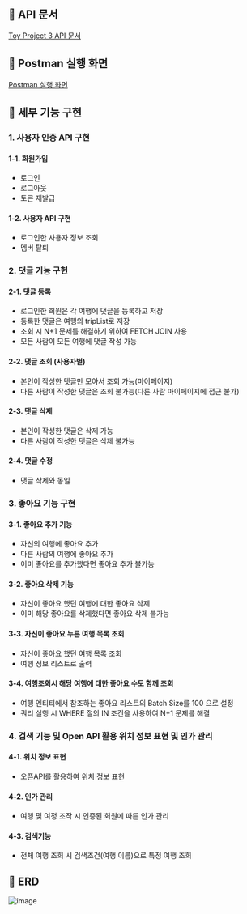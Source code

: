 ## 📌 API 문서

[Toy Project 3 API 문서](https://gifted-feet-c42.notion.site/Toy-Project-3-API-78055894df504505ad73b39e83f1676d#876ccfd66857429fa05a5227bc0eecca)

## 📌 Postman 실행 화면

[Postman 실행 화면](https://www.notion.so/3-f57a1bb8dc244d859db99d4768402b23?p=4fe16400b0944d15b258fe64cb9b041b&pm=s)

## 📌 세부 기능 구현

### 1. 사용자 인증 API 구현

#### 1-1. 회원가입

* 로그인
* 로그아웃
* 토큰 재발급

#### 1-2. 사용자 API 구현

* 로그인한 사용자 정보 조회
* 멤버 탈퇴

### 2. 댓글 기능 구현

#### 2-1. 댓글 등록

* 로그인한 회원은 각 여행에 댓글을 등록하고 저장
* 등록한 댓글은 여행의 tripList로 저장
* 조회 시 N+1 문제를 해결하기 위하여 FETCH JOIN 사용
* 모든 사람이 모든 여행에 댓글 작성 가능

#### 2-2. 댓글 조회 (사용자별)

* 본인이 작성한 댓글만 모아서 조회 가능(마이페이지)
* 다른 사람이 작성한 댓글은 조회 불가능(다른 사람 마이페이지에 접근 불가)

#### 2-3. 댓글 삭제

* 본인이 작성한 댓글은 삭제 가능
* 다른 사람이 작성한 댓글은 삭제 불가능

#### 2-4. 댓글 수정

* 댓글 삭제와 동일

### 3. 좋아요 기능 구현

#### 3-1. 좋아요 추가 기능

* 자신의 여행에 좋아요 추가
* 다른 사람의 여행에 좋아요 추가
* 이미 좋아요를 추가했다면 좋아요 추가 불가능

#### 3-2. 좋아요 삭제 기능

* 자신이 좋아요 했던 여행에 대한 좋아요 삭제
* 이미 해당 좋아요를 삭제했다면 좋아요 삭제 불가능

#### 3-3. 자신이 좋아요 누른 여행 목록 조회

* 자신이 좋아요 했던 여행 목록 조회
* 여행 정보 리스트로 출력

#### 3-4. 여행조회시 해당 여행에 대한 좋아요 수도 함께 조회
* 여행 엔티티에서 참조하는 좋아요 리스트의 Batch Size를 100 으로 설정
* 쿼리 실행 시 WHERE 절의 IN 조건을 사용하여 N+1 문제를 해결 

### 4. 검색 기능 및 Open API 활용 위치 정보 표현 및 인가 관리

#### 4-1. 위치 정보 표현

* 오픈API를 활용하여 위치 정보 표현

#### 4-2. 인가 관리

* 여행 및 여정 조작 시 인증된 회원에 따른 인가 관리

#### 4-3. 검색기능

* 전체 여행 조회 시 검색조건(여행 이름)으로 특정 여행 조회

## 📌 ERD

![image](https://github.com/FC-BE-ToyProject-Team3/KDT_Y_BE_Toy_Project3/assets/139152515/a3cc7c0b-f550-46ff-b519-0c2ad081f159)
